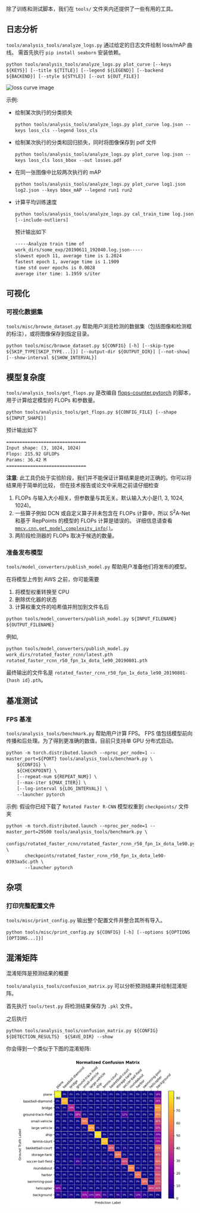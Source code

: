除了训练和测试脚本，我们在 `tools/` 文件夹内还提供了一些有用的工具。

## 日志分析

`tools/analysis_tools/analyze_logs.py` 通过给定的日志文件绘制 loss/mAP 曲线。 需首先执行 `pip install seaborn` 安装依赖。

 ```shell
python tools/analysis_tools/analyze_logs.py plot_curve [--keys ${KEYS}] [--title ${TITLE}] [--legend ${LEGEND}] [--backend ${BACKEND}] [--style ${STYLE}] [--out ${OUT_FILE}]
 ```

![loss curve image](https://raw.githubusercontent.com/open-mmlab/mmdetection/master/resources/loss_curve.png)

示例:

- 绘制某次执行的分类损失

    ```shell
    python tools/analysis_tools/analyze_logs.py plot_curve log.json --keys loss_cls --legend loss_cls
    ```
- 绘制某次执行的分类和回归损失，同时将图像保存到 pdf 文件

    ```shell
    python tools/analysis_tools/analyze_logs.py plot_curve log.json --keys loss_cls loss_bbox --out losses.pdf
    ```

- 在同一张图像中比较两次执行的 mAP

    ```shell
    python tools/analysis_tools/analyze_logs.py plot_curve log1.json log2.json --keys bbox_mAP --legend run1 run2
    ```

- 计算平均训练速度

    ```shell
    python tools/analysis_tools/analyze_logs.py cal_train_time log.json [--include-outliers]
    ```

  预计输出如下

    ```text
    -----Analyze train time of work_dirs/some_exp/20190611_192040.log.json-----
    slowest epoch 11, average time is 1.2024
    fastest epoch 1, average time is 1.1909
    time std over epochs is 0.0028
    average iter time: 1.1959 s/iter
    ```

## 可视化

### 可视化数据集

`tools/misc/browse_dataset.py` 帮助用户浏览检测的数据集（包括图像和检测框的标注），或将图像保存到指定目录。

```shell
python tools/misc/browse_dataset.py ${CONFIG} [-h] [--skip-type ${SKIP_TYPE[SKIP_TYPE...]}] [--output-dir ${OUTPUT_DIR}] [--not-show] [--show-interval ${SHOW_INTERVAL}]
```

## 模型复杂度

`tools/analysis_tools/get_flops.py` 是改编自 [flops-counter.pytorch](https://github.com/sovrasov/flops-counter.pytorch)
的脚本，用于计算给定模型的 FLOPs 和参数量。

```shell
python tools/analysis_tools/get_flops.py ${CONFIG_FILE} [--shape ${INPUT_SHAPE}]
```

预计输出如下

```text
==============================
Input shape: (3, 1024, 1024)
Flops: 215.92 GFLOPs
Params: 36.42 M
==============================
```

**注意**: 此工具仍处于实验阶段，我们并不能保证计算结果是绝对正确的。你可以将结果用于简单的比较，
但在技术报告或论文中采用之前请仔细检查

1. FLOPs 与输入大小相关，但参数量与其无关。默认输入大小是(1, 3, 1024, 1024)。
2. 一些算子例如 DCN 或自定义算子并未包含在 FLOPs 计算中，所以 S<sup>2</sup>A-Net 和基于 RepPoints 的模型的 FLOPs 计算是错误的。
   详细信息请查看 [`mmcv.cnn.get_model_complexity_info()`](https://github.com/open-mmlab/mmcv/blob/master/mmcv/cnn/utils/flops_counter.py)。
3. 两阶段检测器的 FLOPs 取决于候选的数量。

### 准备发布模型

`tools/model_converters/publish_model.py` 帮助用户准备他们将发布的模型。

在将模型上传到 AWS 之前，你可能需要

1. 将模型权重转换至 CPU
2. 删除优化器的状态
3. 计算权重文件的哈希值并附加到文件名后

```shell
python tools/model_converters/publish_model.py ${INPUT_FILENAME} ${OUTPUT_FILENAME}
```

例如,

```shell
python tools/model_converters/publish_model.py work_dirs/rotated_faster_rcnn/latest.pth rotated_faster_rcnn_r50_fpn_1x_dota_le90_20190801.pth
```

最终输出的文件名是 `rotated_faster_rcnn_r50_fpn_1x_dota_le90_20190801-{hash id}.pth`。

## 基准测试

### FPS 基准

`tools/analysis_tools/benchmark.py` 帮助用户计算 FPS。 FPS 值包括模型前向传播和后处理。为了得到更准确的数值，目前只支持单
GPU 分布式启动。

```shell
python -m torch.distributed.launch --nproc_per_node=1 --master_port=${PORT} tools/analysis_tools/benchmark.py \
    ${CONFIG} \
    ${CHECKPOINT} \
    [--repeat-num ${REPEAT_NUM}] \
    [--max-iter ${MAX_ITER}] \
    [--log-interval ${LOG_INTERVAL}] \
    --launcher pytorch
```

示例: 假设你已经下载了 `Rotated Faster R-CNN` 模型权重到 `checkpoints/` 文件夹

```shell
python -m torch.distributed.launch --nproc_per_node=1 --master_port=29500 tools/analysis_tools/benchmark.py \
       configs/rotated_faster_rcnn/rotated_faster_rcnn_r50_fpn_1x_dota_le90.py \
       checkpoints/rotated_faster_rcnn_r50_fpn_1x_dota_le90-0393aa5c.pth \
       --launcher pytorch
```

## 杂项

### 打印完整配置文件

`tools/misc/print_config.py` 输出整个配置文件并整合其所有导入。

```shell
python tools/misc/print_config.py ${CONFIG} [-h] [--options ${OPTIONS [OPTIONS...]}]
```

## 混淆矩阵

混淆矩阵是预测结果的概要

`tools/analysis_tools/confusion_matrix.py` 可以分析预测结果并绘制混淆矩阵。

首先执行 `tools/test.py` 将检测结果保存为 `.pkl` 文件。

之后执行

```
python tools/analysis_tools/confusion_matrix.py ${CONFIG}  ${DETECTION_RESULTS}  ${SAVE_DIR} --show
```

你会得到一个类似于下图的混淆矩阵:

![confusion_matrix_example](https://raw.githubusercontent.com/liuyanyi/doc-image/main/confusion_matrix.png)
